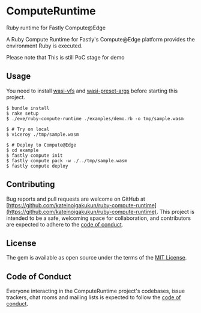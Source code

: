 # ComputeRuntime

Ruby runtime for Fastly Compute@Edge

A Ruby Compute Runtime for Fastly's Compute@Edge platform provides the environment Ruby is executed.

Please note that This is still PoC stage for demo

## Usage

You need to install [wasi-vfs](https://github.com/kateinoigakukun/wasi-vfs/releases/tag/v0.2.0) and [wasi-preset-args](https://github.com/kateinoigakukun/wasi-preset-args/) before starting this project.

```console
$ bundle install
$ rake setup
$ ./exe/ruby-compute-runtime ./examples/demo.rb -o tmp/sample.wasm

$ # Try on local
$ viceroy ./tmp/sample.wasm

$ # Deploy to Compute@Edge
$ cd example
$ fastly compute init
$ fastly compute pack -w ./../tmp/sample.wasm
$ fastly compute deploy
```

## Contributing

Bug reports and pull requests are welcome on GitHub at [https://github.com/kateinoigakukun/ruby-compute-runtime](https://github.com/kateinoigakukun/ruby-compute-runtime). This project is intended to be a safe, welcoming space for collaboration, and contributors are expected to adhere to the [code of conduct](https://github.com/kateinoigakukun/compute_runtime/blob/main/CODE_OF_CONDUCT.md).

## License

The gem is available as open source under the terms of the [MIT License](https://opensource.org/licenses/MIT).

## Code of Conduct

Everyone interacting in the ComputeRuntime project's codebases, issue trackers, chat rooms and mailing lists is expected to follow the [code of conduct](https://github.com/kateinoigakukun/compute_runtime/blob/main/CODE_OF_CONDUCT.md).
